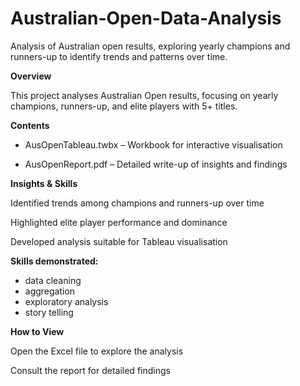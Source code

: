 # Australian-Open-Data-Analysis
Analysis of Australian open results, exploring yearly champions and runners-up to identify trends and patterns over time.


**Overview**

This project analyses Australian Open results, focusing on yearly champions, runners-up, and elite players with 5+ titles.

**Contents**

- AusOpenTableau.twbx – Workbook for interactive visualisation

- AusOpenReport.pdf – Detailed write-up of insights and findings

**Insights & Skills**

Identified trends among champions and runners-up over time

Highlighted elite player performance and dominance

Developed analysis suitable for Tableau visualisation

**Skills demonstrated:** 
- data cleaning
- aggregation
- exploratory analysis
- story telling

**How to View**

Open the Excel file to explore the analysis

Consult the report for detailed findings
